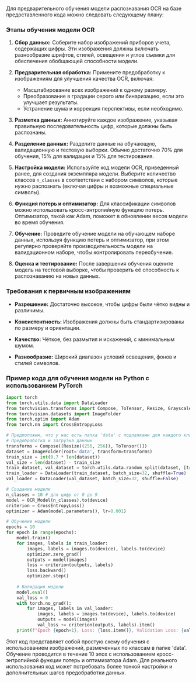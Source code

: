 Для предварительного обучения модели распознавания OCR на базе предоставленного кода можно следовать следующему плану:

### Этапы обучения модели OCR

1. **Сбор данных:**
   Соберите набор изображений приборов учета, содержащих цифры. Эти изображения должны включать разнообразие шрифтов, стилей, освещения и углов съемки для обеспечения обобщающей способности модели.

2. **Предварительная обработка:**
   Примените предобработку к изображениям для улучшения качества OCR, включая:
   - Масштабирование всех изображений к одному размеру.
   - Преобразование в градации серого или бинаризацию, если это улучшает результаты.
   - Устранение шума и коррекция перспективы, если необходимо.

3. **Разметка данных:**
   Аннотируйте каждое изображение, указывая правильную последовательность цифр, которые должны быть распознаны.

4. **Разделение данных:**
   Разделите данные на обучающую, валидационную и тестовую выборки. Обычно достаточно 70% для обучения, 15% для валидации и 15% для тестирования.

5. **Настройка модели:**
   Используйте код модели OCR, приведенный ранее, для создания экземпляра модели. Выберите количество классов `n_classes` в соответствии с набором символов, которые нужно распознать (включая цифры и возможные специальные символы).

6. **Функция потерь и оптимизатор:**
   Для классификации символов можно использовать кросс-энтропийную функцию потерь. Оптимизатор, такой как Adam, поможет в обновлении весов модели во время обучения.

7. **Обучение:**
   Проведите обучение модели на обучающем наборе данных, используя функцию потерь и оптимизатор, при этом регулярно проверяйте производительность модели на валидационном наборе, чтобы контролировать переобучение.

8. **Оценка и тестирование:**
   После завершения обучения оцените модель на тестовой выборке, чтобы проверить её способность к распознаванию на новых данных.

### Требования к первичным изображениям

- **Разрешение:**
  Достаточно высокое, чтобы цифры были чётко видны и различимы.

- **Консистентность:**
  Изображения должны быть стандартизированы по размеру и ориентации.

- **Качество:**
  Чёткое, без размытия и искажений, с минимальным шумом.

- **Разнообразие:**
  Широкий диапазон условий освещения, фонов и стилей символов.

### Пример кода для обучения модели на Python с использованием PyTorch

```python
import torch
from torch.utils.data import DataLoader
from torchvision.transforms import Compose, ToTensor, Resize, Grayscale
from torchvision.datasets import ImageFolder
from torch.optim import Adam
from torch.nn import CrossEntropyLoss

# Предположим, что у нас есть папка 'data' с подпапками для каждого класса
# Предобработка и загрузка данных
transforms = Compose([Resize((256, 256)), ToTensor()])
dataset = ImageFolder(root='data', transform=transforms)
train_size = int(0.7 * len(dataset))
val_size = len(dataset) - train_size
train_dataset, val_dataset = torch.utils.data.random_split(dataset, [train_size, val_size])
train_loader = DataLoader(train_dataset, batch_size=32, shuffle=True)
val_loader = DataLoader(val_dataset, batch_size=32, shuffle=False)

# Создание модели
n_classes = 10 # для цифр от 0 до 9
model = OCR_Model(n_classes).to(device)
criterion = CrossEntropyLoss()
optimizer = Adam(model.parameters(), lr=0.001)

# Обучение модели
epochs = 10
for epoch in range(epochs):
    model.train()
    for images, labels in train_loader:
        images, labels = images.to(device), labels.to(device)
        optimizer.zero_grad()
        outputs = model(images)
        loss = criterion(outputs, labels)
        loss.backward()
        optimizer.step()
    
    # Валидация модели
    model.eval()
    val_loss = 0
    with torch.no_grad():
        for images, labels in val_loader:
            images, labels = images.to(device), labels.to(device)
            outputs = model(images)
            val_loss += criterion(outputs, labels).item()
    print(f"Epoch {epoch+1}, Loss: {loss.item()}, Validation Loss: {val_loss / len(val_loader)}")
```

Этот код представляет собой простую схему обучения с использованием изображений, размеченных по классам в папке 'data'. Обучение проводится в течение 10 эпох с использованием кросс-энтропийной функции потерь и оптимизатора Adam. Для реального использования код может потребовать более тонкой настройки и дополнительных шагов предобработки данных.

